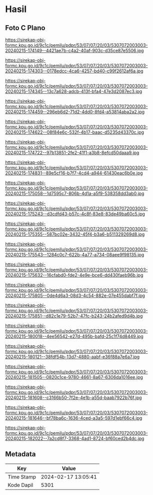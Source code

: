 # Hasil

## Foto C Plano

https://sirekap-obj-formc.kpu.go.id/9c1c/pemilu/pdpr/53/07/07/20/03/5307072003003-20240215-174149--4421ae7b-c4a2-40af-903c-d35ce87e5506.jpg

https://sirekap-obj-formc.kpu.go.id/9c1c/pemilu/pdpr/53/07/07/20/03/5307072003003-20240215-174303--0178edcc-4ca6-4257-bd40-c99f2612af6a.jpg

https://sirekap-obj-formc.kpu.go.id/9c1c/pemilu/pdpr/53/07/07/20/03/5307072003003-20240215-174345--13c7a628-adcb-413f-bfa4-47e3d2087ec3.jpg

https://sirekap-obj-formc.kpu.go.id/9c1c/pemilu/pdpr/53/07/07/20/03/5307072003003-20240215-174459--296eb6d2-71d2-4dd0-8fd4-a53814aba2a2.jpg

https://sirekap-obj-formc.kpu.go.id/9c1c/pemilu/pdpr/53/07/07/20/03/5307072003003-20240215-174622--08f84e6c-532f-4b17-baac-d5235d43370c.jpg

https://sirekap-obj-formc.kpu.go.id/9c1c/pemilu/pdpr/53/07/07/20/03/5307072003003-20240215-174722--97b13851-2fe2-41f1-a3b8-8efcd50daaa9.jpg

https://sirekap-obj-formc.kpu.go.id/9c1c/pemilu/pdpr/53/07/07/20/03/5307072003003-20240215-174831--89e5cf16-b7f7-4cd4-a944-61430eac6b0e.jpg

https://sirekap-obj-formc.kpu.go.id/9c1c/pemilu/pdpr/53/07/07/20/03/5307072003003-20240215-175058--1d7595c7-806b-4d1a-a5f9-538358dd3ab0.jpg

https://sirekap-obj-formc.kpu.go.id/9c1c/pemilu/pdpr/53/07/07/20/03/5307072003003-20240215-175243--d3cdfd43-b57c-4c8f-83e8-83de49ba60c5.jpg

https://sirekap-obj-formc.kpu.go.id/9c1c/pemilu/pdpr/53/07/07/20/03/5307072003003-20240215-175355--587bc02e-3432-45f4-b3a6-b511329269d8.jpg

https://sirekap-obj-formc.kpu.go.id/9c1c/pemilu/pdpr/53/07/07/20/03/5307072003003-20240215-175543--1284c0c7-622b-4a77-a734-08aee9f98135.jpg

https://sirekap-obj-formc.kpu.go.id/9c1c/pemilu/pdpr/53/07/07/20/03/5307072003003-20240215-175632--16cfabd0-fde2-4e9e-bce6-dd430faeb96b.jpg

https://sirekap-obj-formc.kpu.go.id/9c1c/pemilu/pdpr/53/07/07/20/03/5307072003003-20240215-175805--0de4d6a3-08d3-4c54-882e-07e455dabf7f.jpg

https://sirekap-obj-formc.kpu.go.id/9c1c/pemilu/pdpr/53/07/07/20/03/5307072003003-20240215-175851--d82c1e79-52b7-47fc-b243-24b2afed9d4b.jpg

https://sirekap-obj-formc.kpu.go.id/9c1c/pemilu/pdpr/53/07/07/20/03/5307072003003-20240215-180018--4ee56542-e27d-495b-bafd-25c1f74d8449.jpg

https://sirekap-obj-formc.kpu.go.id/9c1c/pemilu/pdpr/53/07/07/20/03/5307072003003-20240215-180121--38fdf54b-13d7-4880-aabf-e36f88a7e6a7.jpg

https://sirekap-obj-formc.kpu.go.id/9c1c/pemilu/pdpr/53/07/07/20/03/5307072003003-20240215-181505--0820c1ce-9780-4661-8a67-6306da1016ee.jpg

https://sirekap-obj-formc.kpu.go.id/9c1c/pemilu/pdpr/53/07/07/20/03/5307072003003-20240215-181608--c3166b50-7f2e-4e1b-a55d-baab7922b76f.jpg

https://sirekap-obj-formc.kpu.go.id/9c1c/pemilu/pdpr/53/07/07/20/03/5307072003003-20240215-181646--bf78ba6c-1636-4ced-a3a5-597d1ebf66c4.jpg

https://sirekap-obj-formc.kpu.go.id/9c1c/pemilu/pdpr/53/07/07/20/03/5307072003003-20240215-182022--7a2cd8f7-3368-4ad1-8724-bf60ced2b4dc.jpg


## Metadata

| Key        | Value               |
| ---------- | ------------------- |
| Time Stamp | 2024-02-17 13:05:41 |
| Kode Dapil | 5301                |



